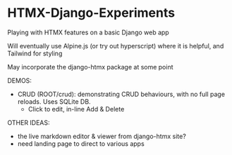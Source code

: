 # HTMX-Django-Experiments
 Playing with HTMX features on a basic Django web app

 Will eventually use Alpine.js (or try out hyperscript) where it is helpful, and Tailwind for styling 

 May incorporate the django-htmx package at some point

 DEMOS:
 - CRUD (ROOT/crud): demonstrating CRUD behaviours, with no full page reloads. Uses SQLite DB.
    - Click to edit, in-line Add & Delete 

OTHER IDEAS:
 - the live markdown editor & viewer from django-htmx site?
 - need landing page to direct to various apps